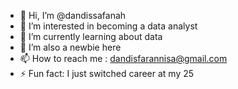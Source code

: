 - 👋 Hi, I’m @dandissafanah
- 👀 I’m interested in becoming a data analyst
- 🌱 I’m currently learning about data
- 💞️ I’m also a newbie here
- 📫 How to reach me : dandisfarannisa@gmail.com
- ⚡ Fun fact: I just switched career at my 25

<!---
dandissafanah/dandissafanah is a ✨ special ✨ repository because its `README.md` (this file) appears on your GitHub profile.
You can click the Preview link to take a look at your changes.
--->

